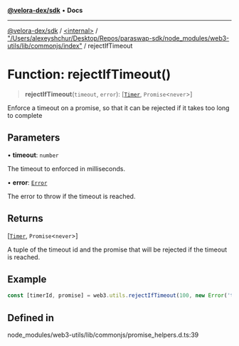 [**@velora-dex/sdk**](../../../../README.md) • **Docs**

***

[@velora-dex/sdk](../../../../globals.md) / [\<internal\>](../../../README.md) / ["/Users/alexeyshchur/Desktop/Repos/paraswap-sdk/node\_modules/web3-utils/lib/commonjs/index"](../README.md) / rejectIfTimeout

# Function: rejectIfTimeout()

> **rejectIfTimeout**(`timeout`, `error`): [[`Timer`](../type-aliases/Timer.md), `Promise`\<`never`\>]

Enforce a timeout on a promise, so that it can be rejected if it takes too long to complete

## Parameters

• **timeout**: `number`

The timeout to enforced in milliseconds.

• **error**: [`Error`](../../../interfaces/Error.md)

The error to throw if the timeout is reached.

## Returns

[[`Timer`](../type-aliases/Timer.md), `Promise`\<`never`\>]

A tuple of the timeout id and the promise that will be rejected if the timeout is reached.

## Example

```ts
const [timerId, promise] = web3.utils.rejectIfTimeout(100, new Error('time out'));
```

## Defined in

node\_modules/web3-utils/lib/commonjs/promise\_helpers.d.ts:39
